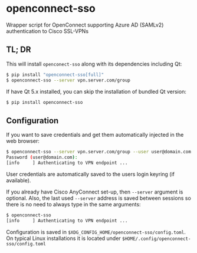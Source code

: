 # openconnect-sso

Wrapper script for OpenConnect supporting Azure AD (SAMLv2) authentication
to Cisco SSL-VPNs

## TL; DR

This will install `openconect-sso` along with its dependencies including Qt:
```bash
$ pip install "openconnect-sso[full]"
$ openconnect-sso --server vpn.server.com/group
```

If have Qt 5.x installed, you can skip the installation of bundled Qt version:

``` bash
$ pip install openconnect-sso
```

## Configuration

If you want to save credentials and get them automatically
injected in the web browser:

```bash
$ openconnect-sso --server vpn.server.com/group --user user@domain.com
Password (user@domain.com):
[info     ] Authenticating to VPN endpoint ...
```

User credentials are automatically saved to the users login keyring (if available).

If you already have Cisco AnyConnect set-up, then `--server` argument is optional.
Also, the last used `--server` address is saved between sessions so there is no need
to always type in the same arguments:

```bash
$ openconnect-sso
[info     ] Authenticating to VPN endpoint ...
```

Configuration is saved in `$XDG_CONFIG_HOME/openconnect-sso/config.toml`. On typical
Linux installations it is located under `$HOME/.config/openconnect-sso/config.toml`
